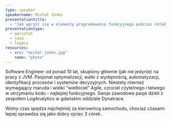 ```yaml
---
type: speaker
speakername: Michał Jonko
presentationtitle: 
  - "Jak wgryźć się w elementy programowania funkcyjnego podczas refaktoryzacji kodu w Javie?"
presentationtype: 
  - warsztat
  - java
  - legacy
resources:
  - src: "michal-jonko.jpg"
    name: "photo"
---
```


Software Engineer od ponad 10 lat, skupiony głównie (jak nie jedynie) na pracy z JVM. Pasjonat optymalizacji, walki z wydajnością,  automatyzacji, identyfikacji procesów i systemów decyzyjnych. Niestety również wymagający maruda i wielki “wielbiciel” Agile, czciciel czytelnego i łatwego w utrzymaniu kodu - najlepiej funkcyjnego. Swoje zawodowe pasje dzieli z zespołem LogAnalytics w gdańskim oddziale Dynatrace. 

Wolny czas spędza najchętniej za kierownicą samochodu, chociaż czasami lepiej sprawdza się jako dobry ojciec 3 córek.
